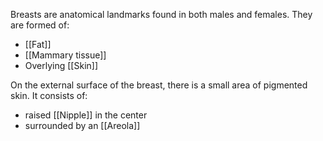 
Breasts are anatomical landmarks found in both males and females.
They are formed of:
- [[Fat]]
- [[Mammary tissue]]
- Overlying [[Skin]]

On the external surface of the breast, there is a small area of pigmented skin.
It consists of:
- raised [[Nipple]] in the center
- surrounded by an [[Areola]]
